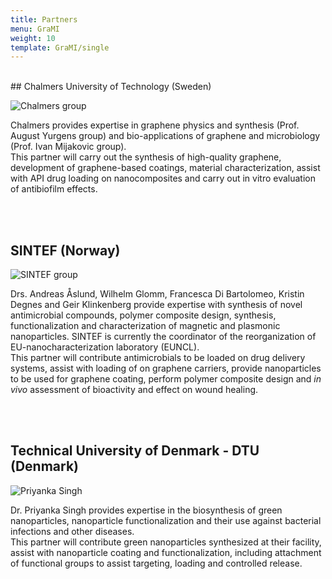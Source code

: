 ```yaml
---
title: Partners
menu: GraMI
weight: 10
template: GraMI/single
---
```



<br>  
## Chalmers University of Technology (Sweden)

![Chalmers group](img/grami_chalmers-group.jpg)

Chalmers provides expertise in graphene physics and synthesis (Prof. August Yurgens group) and bio-applications of graphene and microbiology (Prof. Ivan Mijakovic group).  
This partner will carry out the synthesis of high-quality graphene, development of graphene-based coatings, material characterization, assist with API drug loading on nanocomposites and carry out in vitro evaluation of antibiofilm effects.

<br>

<br>  

## SINTEF (Norway)

![SINTEF group](img/grami_sintef-group.jpg)

Drs. Andreas Åslund, Wilhelm Glomm, Francesca Di Bartolomeo, Kristin Degnes and Geir Klinkenberg provide expertise with synthesis of novel antimicrobial compounds, polymer composite design, synthesis, functionalization and characterization of magnetic and plasmonic nanoparticles. SINTEF is currently the coordinator of the reorganization of EU-nanocharacterization laboratory (EUNCL).   
This partner will contribute antimicrobials to be loaded on drug delivery systems, assist with loading of on graphene carriers, provide nanoparticles to be used for graphene coating, perform polymer composite design and *in vivo* assessment of bioactivity and effect on wound healing.

<br>

<br>  

## Technical University of Denmark - DTU (Denmark)

![Priyanka Singh](img/grami_priyanka-singh.jpg)

Dr. Priyanka Singh provides expertise in the biosynthesis of green nanoparticles, nanoparticle functionalization and their use against bacterial infections and other diseases.   
This partner will contribute green nanoparticles synthesized at their facility, assist with nanoparticle coating and functionalization, including attachment of functional groups to assist targeting, loading and controlled release.

<br>

<br>  
